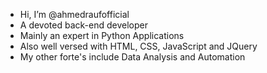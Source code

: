- Hi, I’m @ahmedraufofficial
- A devoted back-end developer
- Mainly an expert in Python Applications
- Also well versed with HTML, CSS, JavaScript and JQuery
- My other forte's include Data Analysis and Automation

<!---
ahmedraufofficial/ahmedraufofficial is a ✨ special ✨ repository because its `README.md` (this file) appears on your GitHub profile.
You can click the Preview link to take a look at your changes.
--->
